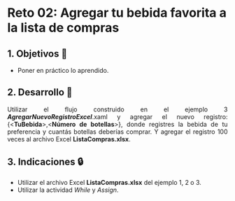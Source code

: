 # Reto 02: Agregar tu bebida favorita a la lista de compras

<div style="text-align: justify;">

## 1. Objetivos :dart:

- Poner en práctico lo aprendido.

## 2. Desarrollo :hammer:

Utilizar el flujo construido en el ejemplo 3 ***AgregarNuevoRegistroExcel***.xaml y agregar el nuevo registro: {<**TuBebida**\>,<**Número de botellas**\>}, donde registres la bebida de tu preferencia y cuantás botellas deberías comprar. Y agregar el registro 100 veces al archivo Excel **ListaCompras.xlsx**.

## 3. Indicaciones :lock:

- Utilizar el archivo Excel **ListaCompras.xlsx** del ejemplo 1, 2 o 3.
- Utilizar la actividad *While* y *Assign*.

</div>